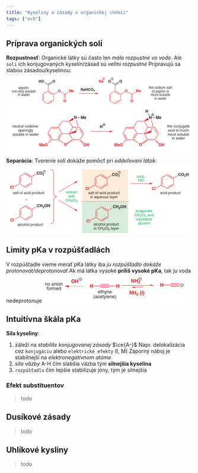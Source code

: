 ```yaml
---
title: "Kyseliny a zásady v organickej chémii"
tags: ["och"]
---
```



## Príprava organických solí
**Rozpustnosť**:
Organické látky sú často len *málo rozpustné vo vode*.
Ale `soli` ich konjugovaných kyselín/zásad sú *veľmi rozpustné*
Pripravujú sa slabou zásadou/kyselinou:
![](attachments/organicke_soli_rozpustnost.png)

**Separácia**:
Tvorenie solí dokáže pomôcť pri *oddeľovaní látok*:
![](attachments/separacia_pomocou_soli_ol.png)

## Limity pKa v rozpúšťadlách
V rozpúšťadle vieme merať pKa látky iba *ju rozpúšťadlo dokáže protonovat/deprotonovať*
Ak má látka vysoké **príliš vysoké pKa**, tak ju voda nedeprotonuje
![](attachments/limity_pka_rozpúšťadiel.png)

## Intuitívna škála pKa
**Sila kyseliny**:
1. záleží na *stabilite konjugovanej zásady* $\ce{A-}$
	Napr. delokalizácia cez `konjugáciu` alebo `elektrické efekty` (I, M)
	Záporný náboj je stabilnejší na *elektronegatívnom atóme*
2. *sila väzby* A-H
	čím slabšia väzba tým **silnejšia kyselina**
3. `rozpúšťadlo`
	čím lepšie stabilizuje jóny, tým je silnejšia

### Efekt substituentov
> todo

## Dusíkové zásady
> todo

## Uhlíkové kysliny
> todo